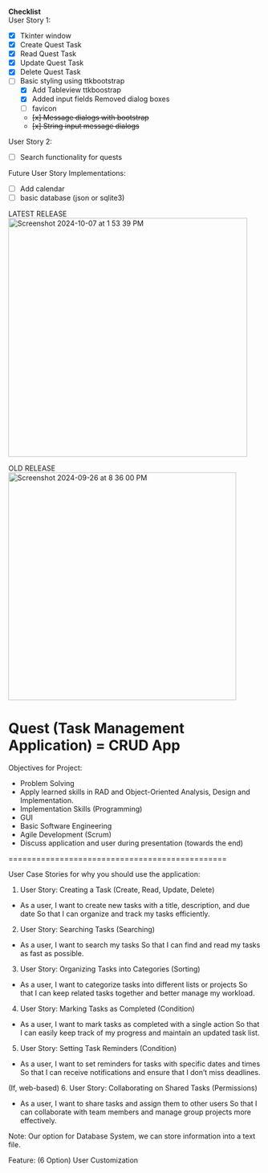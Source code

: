 __Checklist__  
User Story 1:  
- [x] Tkinter window  
- [x] Create Quest Task  
- [x] Read Quest Task  
- [x] Update Quest Task  
- [x] Delete Quest Task
- [ ] Basic styling using ttkbootstrap
  - [x] Add Tableview ttkboostrap
  - [x] Added input fields Removed dialog boxes
  - [ ] favicon
  - ~~[x] Message dialogs with bootstrap~~
  - ~~[x] String input message dialogs~~

User Story 2:
- [ ] Search functionality for quests

Future User Story Implementations:
- [ ] Add calendar
- [ ] basic database (json or sqlite3)

LATEST RELEASE  
<img width="476" alt="Screenshot 2024-10-07 at 1 53 39 PM" src="https://github.com/user-attachments/assets/03ba6a5a-5d0d-4879-a0f1-e908bb35da2c">

OLD RELEASE   
<img width="454" alt="Screenshot 2024-09-26 at 8 36 00 PM" src="https://github.com/user-attachments/assets/8c2fd8ac-d57f-4276-b570-922f71893d0d">








__Quest (Task Management Application) = CRUD App__
==============================================

Objectives for Project:  
- Problem Solving  
- Apply learned skills in RAD and Object-Oriented Analysis, Design and Implementation. 
- Implementation Skills (Programming)  
- GUI  
- Basic Software Engineering  
- Agile Development (Scrum)  
- Discuss application and user during presentation (towards the end)  

===============================================

User Case Stories for why you should use the application:  

1. User Story: Creating a Task (Create, Read, Update, Delete)  
  
- As a user, I want to create new tasks with a title, description, and due date
So that I can organize and track my tasks efficiently.

2. User Story: Searching Tasks (Searching)

- As a user, I want to search my tasks
So that I can find and read my tasks as fast as possible.

3. User Story: Organizing Tasks into Categories (Sorting)  

- As a user, I want to categorize tasks into different lists or projects
So that I can keep related tasks together and better manage my workload.  

4. User Story: Marking Tasks as Completed (Condition)  

- As a user, I want to mark tasks as completed with a single action
So that I can easily keep track of my progress and maintain an updated task list.  

5. User Story: Setting Task Reminders (Condition)  

- As a user, I want to set reminders for tasks with specific dates and times
So that I can receive notifications and ensure that I don’t miss deadlines.  

(If, web-based) 6. User Story: Collaborating on Shared Tasks (Permissions)  

- As a user, I want to share tasks and assign them to other users
So that I can collaborate with team members and manage group projects more effectively.  

Note: Our option for Database System, we can store information into a text file.  

Feature: (6 Option) User Customization  
